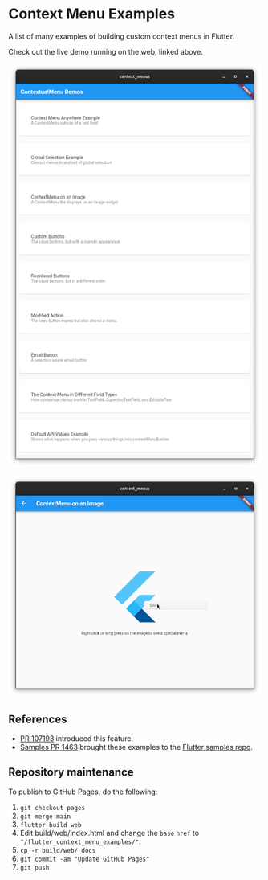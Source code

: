# Context Menu Examples

A list of many examples of building custom context menus in Flutter.

Check out the live demo running on the web, linked above.

![Home page screenshot](assets/screenshot-home-page.png)

![Image page screenshot](assets/screenshot-image-page.png)

## References

 * [PR 107193](https://github.com/flutter/flutter/pull/107193) introduced this feature.
 * [Samples PR 1463](https://github.com/flutter/samples/pull/1463) brought these examples to the [Flutter samples repo](https://github.com/flutter/samples/pull/1463).

## Repository maintenance
To publish to GitHub Pages, do the following:

  1. `git checkout pages`
  1. `git merge main`
  1. `flutter build web`
  1. Edit build/web/index.html and change the `base` `href` to `"/flutter_context_menu_examples/"`.
  1. `cp -r build/web/ docs`
  1. `git commit -am "Update GitHub Pages"`
  1. `git push`
